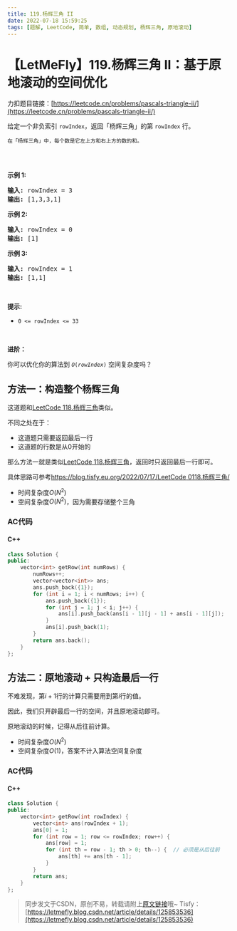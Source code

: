 ```yaml
---
title: 119.杨辉三角 II
date: 2022-07-18 15:59:25
tags: [题解, LeetCode, 简单, 数组, 动态规划, 杨辉三角, 原地滚动]
---
```


# 【LetMeFly】119.杨辉三角 II：基于原地滚动的空间优化

力扣题目链接：[https://leetcode.cn/problems/pascals-triangle-ii/](https://leetcode.cn/problems/pascals-triangle-ii/)

<p>给定一个非负索引 <code>rowIndex</code>，返回「杨辉三角」的第 <code>rowIndex</code><em> </em>行。</p>

<p><small>在「杨辉三角」中，每个数是它左上方和右上方的数的和。</small></p>

<p><img alt="" src="https://pic.leetcode-cn.com/1626927345-DZmfxB-PascalTriangleAnimated2.gif" /></p>

<p> </p>

<p><strong>示例 1:</strong></p>

<pre>
<strong>输入:</strong> rowIndex = 3
<strong>输出:</strong> [1,3,3,1]
</pre>

<p><strong>示例 2:</strong></p>

<pre>
<strong>输入:</strong> rowIndex = 0
<strong>输出:</strong> [1]
</pre>

<p><strong>示例 3:</strong></p>

<pre>
<strong>输入:</strong> rowIndex = 1
<strong>输出:</strong> [1,1]
</pre>

<p> </p>

<p><strong>提示:</strong></p>

<ul>
	<li><code>0 <= rowIndex <= 33</code></li>
</ul>

<p> </p>

<p><strong>进阶：</strong></p>

<p>你可以优化你的算法到 <code><em>O</em>(<i>rowIndex</i>)</code> 空间复杂度吗？</p>


    
## 方法一：构造整个杨辉三角

这道题和[LeetCode 118.杨辉三角](https://leetcode.cn/problems/pascals-triangle/)类似。

不同之处在于：

+ 这道题只需要返回最后一行
+ 这道题的行数是从0开始的

那么方法一就是类似[LeetCode 118.杨辉三角](https://letmefly.blog.csdn.net/article/details/125829159)，返回时只返回最后一行即可。

具体思路可参考[https://blog.tisfy.eu.org/2022/07/17/LeetCode 0118.杨辉三角/](https://blog.tisfy.eu.org/2022/07/17/LeetCode%200118.%E6%9D%A8%E8%BE%89%E4%B8%89%E8%A7%92/)

+ 时间复杂度$O(N^2)$
+ 空间复杂度$O(N^2)$，因为需要存储整个三角

### AC代码

#### C++

```cpp
class Solution {
public:
    vector<int> getRow(int numRows) {
        numRows++;
        vector<vector<int>> ans;
        ans.push_back({1});
        for (int i = 1; i < numRows; i++) {
            ans.push_back({1});
            for (int j = 1; j < i; j++) {
                ans[i].push_back(ans[i - 1][j - 1] + ans[i - 1][j]);
            }
            ans[i].push_back(1);
        }
        return ans.back();
    }
};
```
    
## 方法二：原地滚动 + 只构造最后一行

不难发现，第$i+1$行的计算只需要用到第$i$行的值。

因此，我们只开辟最后一行的空间，并且原地滚动即可。

原地滚动的时候，记得从后往前计算。

+ 时间复杂度$O(N^2)$
+ 空间复杂度$O(1)$，答案不计入算法空间复杂度

### AC代码

#### C++

```cpp
class Solution {
public:
    vector<int> getRow(int rowIndex) {
        vector<int> ans(rowIndex + 1);
        ans[0] = 1;
        for (int row = 1; row <= rowIndex; row++) {
            ans[row] = 1;
            for (int th = row - 1; th > 0; th--) {  // 必须是从后往前
                ans[th] += ans[th - 1];
            }
        }
        return ans;
    }
};
```

> 同步发文于CSDN，原创不易，转载请附上[原文链接](https://blog.tisfy.eu.org/2022/07/18/LeetCode%200119.%E6%9D%A8%E8%BE%89%E4%B8%89%E8%A7%92II/)哦~
> Tisfy：[https://letmefly.blog.csdn.net/article/details/125853536](https://letmefly.blog.csdn.net/article/details/125853536)
